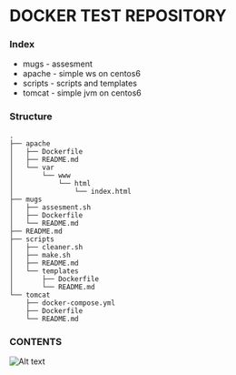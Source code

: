 # DOCKER TEST REPOSITORY

### Index ###

* mugs - assesment
* apache - simple ws on centos6
* scripts - scripts and templates
* tomcat - simple jvm on centos6

### Structure ###
```
.
├── apache
│   ├── Dockerfile
│   ├── README.md
│   └── var
│       └── www
│           └── html
│               └── index.html
├── mugs
│   ├── assesment.sh
│   ├── Dockerfile
│   └── README.md
├── README.md
├── scripts
│   ├── cleaner.sh
│   ├── make.sh
│   ├── README.md
│   └── templates
│       ├── Dockerfile
│       └── README.md
└── tomcat
    ├── docker-compose.yml
    ├── Dockerfile
    └── README.md
```

### CONTENTS ###

![Alt text](https://www.docker.com/sites/default/files/horizontal-whitespace.png "Docker Logo")
